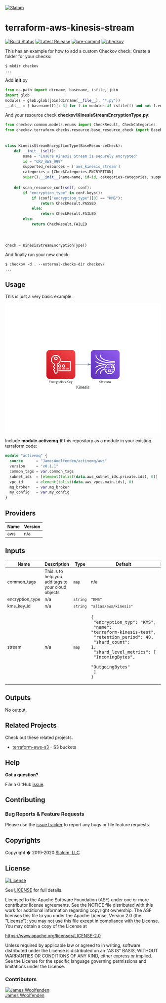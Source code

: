[![Slalom][logo]](https://slalom.com)

# terraform-aws-kinesis-stream

[![Build Status](https://github.com/JamesWoolfenden/terraform-aws-kinesis-stream/workflows/Verify%20and%20Bump/badge.svg?branch=master)](https://github.com/JamesWoolfenden/terraform-aws-kinesis-stream)
[![Latest Release](https://img.shields.io/github/release/JamesWoolfenden/terraform-aws-kinesis-stream.svg)](https://github.com/JamesWoolfenden/terraform-aws-kinesis-stream/releases/latest)
[![pre-commit](https://img.shields.io/badge/pre--commit-enabled-brightgreen?logo=pre-commit&logoColor=white)](https://github.com/pre-commit/pre-commit)
[![checkov](https://img.shields.io/badge/checkov-verified-brightgreen)](https://www.checkov.io/)

This has an example for how to add a custom Checkov check:
Create a folder for your checks:

```cli
$ mkdir checkov
...
```

Add __init__.py

```python
from os.path import dirname, basename, isfile, join
import glob
modules = glob.glob(join(dirname(__file__), "*.py"))
__all__ = [ basename(f)[:-3] for f in modules if isfile(f) and not f.endswith('__init__.py')]
```

And your resource check **checkov\KinesisStreamEncryptionType.py**:

```python
from checkov.common.models.enums import CheckResult, CheckCategories
from checkov.terraform.checks.resource.base_resource_check import BaseResourceCheck


class KinesisStreamEncryptionType(BaseResourceCheck):
    def __init__(self):
        name = "Ensure Kinesis Stream is securely encrypted"
        id = "CKV_AWS_999"
        supported_resources = ['aws_kinesis_stream']
        categories = [CheckCategories.ENCRYPTION]
        super().__init__(name=name, id=id, categories=categories, supported_resources=supported_resources)

    def scan_resource_conf(self, conf):
        if "encryption_type" in conf.keys():
            if (conf["encryption_type"][0] == "KMS"):
                return CheckResult.PASSED
            else:
                return CheckResult.FAILED
        else:
            return CheckResult.FAILED



check = KinesisStreamEncryptionType()
```

And finally run your new check:

```cli
$ checkov -d . --external-checks-dir checkov/
...
```

## Usage

This is just a very basic example.

![alt text](./diagram/kinesis.png)

Include **module.activemq.tf** this repository as a module in your existing terraform code:

```terraform
module "activemq" {
  source      = "JamesWoolfenden/activemq/aws"
  version     = "v0.1.1"
  common_tags = var.common_tags
  subnet_ids  = [element(tolist(data.aws_subnet_ids.private.ids), 0)]
  vpc_id      = element(tolist(data.aws_vpcs.main.ids), 0)
  mq_broker   = var.mq_broker
  my_config   = var.my_config
}
```

<!-- BEGINNING OF PRE-COMMIT-TERRAFORM DOCS HOOK -->
## Providers

| Name | Version |
|------|---------|
| aws | n/a |

## Inputs

| Name | Description | Type | Default | Required |
|------|-------------|------|---------|:-----:|
| common\_tags | This is to help you add tags to your cloud objects | `map` | n/a | yes |
| encryption\_type | n/a | `string` | `"KMS"` | no |
| kms\_key\_id | n/a | `string` | `"alias/aws/kinesis"` | no |
| stream | n/a | `map` | <pre>{<br>  "encryption_typ": "KMS",<br>  "name": "terraform-kinesis-test",<br>  "retention_period": 48,<br>  "shard_count": 1,<br>  "shard_level_metrics": [<br>    "IncomingBytes",<br>    "OutgoingBytes"<br>  ]<br>}</pre> | no |

## Outputs

No output.

<!-- END OF PRE-COMMIT-TERRAFORM DOCS HOOK -->

## Related Projects

Check out these related projects.

- [terraform-aws-s3](https://github.com/jameswoolfenden/terraform-aws-s3) - S3 buckets

## Help

**Got a question?**

File a GitHub [issue](https://github.com/JamesWoolfenden/terraform-aws-kinesis-stream/issues).

## Contributing

### Bug Reports & Feature Requests

Please use the [issue tracker](https://github.com/JamesWoolfenden/terraform-aws-kinesis-stream/issues) to report any bugs or file feature requests.

## Copyrights

Copyright � 2019-2020 [Slalom, LLC](https://slalom.com)

## License

[![License](https://img.shields.io/badge/License-Apache%202.0-blue.svg)](https://opensource.org/licenses/Apache-2.0)

See [LICENSE](LICENSE) for full details.

Licensed to the Apache Software Foundation (ASF) under one
or more contributor license agreements.  See the NOTICE file
distributed with this work for additional information
regarding copyright ownership.  The ASF licenses this file
to you under the Apache License, Version 2.0 (the
"License"); you may not use this file except in compliance
with the License.  You may obtain a copy of the License at

<https://www.apache.org/licenses/LICENSE-2.0>

Unless required by applicable law or agreed to in writing,
software distributed under the License is distributed on an
"AS IS" BASIS, WITHOUT WARRANTIES OR CONDITIONS OF ANY
KIND, either express or implied.  See the License for the
specific language governing permissions and limitations
under the License.

### Contributors

[![James Woolfenden][jameswoolfenden_avatar]][jameswoolfenden_homepage]<br/>[James Woolfenden][jameswoolfenden_homepage]

[jameswoolfenden_homepage]: https://github.com/jameswoolfenden
[jameswoolfenden_avatar]: https://github.com/jameswoolfenden.png?size=150
[logo]: https://gist.githubusercontent.com/JamesWoolfenden/5c457434351e9fe732ca22b78fdd7d5e/raw/15933294ae2b00f5dba6557d2be88f4b4da21201/slalom-logo.png
[website]: https://slalom.com
[github]: https://github.com/jameswoolfenden
[linkedin]: https://www.linkedin.com/in/jameswoolfenden/
[twitter]: https://twitter.com/JimWoolfenden

[share_twitter]: https://twitter.com/intent/tweet/?text=terraform-aws-kinesis-stream&url=https://github.com/JamesWoolfenden/terraform-aws-kinesis-stream
[share_linkedin]: https://www.linkedin.com/shareArticle?mini=true&title=terraform-aws-kinesis-stream&url=https://github.com/JamesWoolfenden/terraform-aws-kinesis-stream
[share_reddit]: https://reddit.com/submit/?url=https://github.com/JamesWoolfenden/terraform-aws-kinesis-stream
[share_facebook]: https://facebook.com/sharer/sharer.php?u=https://github.com/JamesWoolfenden/terraform-aws-kinesis-stream
[share_email]: mailto:?subject=terraform-aws-kinesis-stream&body=https://github.com/JamesWoolfenden/terraform-aws-kinesis-stream
